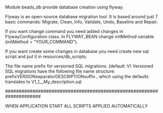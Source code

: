 Module beads_db provide database creation using flyway.

Flyway is an open-source database migration tool.
It is based around just 7 basic commands: Migrate, Clean, Info, Validate, Undo, Baseline and Repair.

If you want change command you need added changes in FlywayConfiguration class.
In FLYWAY_BEAN change initMethod variable (initMethod = "YOUR_COMMAND").

If you want create some changes in database you need create new sql script
and put it in resources/db_scripts.

The file name prefix for versioned SQL migrations. (default: V)
Versioned SQL migrations have the following file name structure: prefixVERSIONseparatorDESCRIPTIONsuffix ,
which using the defaults translates to V1_1__My_description.sql

#####################################################################

WHEN APPLICATION START ALL SCRIPTS APPLIED AUTOMATICALLY